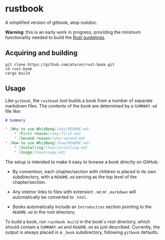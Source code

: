 # rustbook

A simplified version of gitbook, atop rustdoc.

**Warning**: this is an early work in progress, providing the minimum
  functionality needed to build the
  [Rust guidelines](https://github.com/rust-lang/rust-guidelines).

## Acquiring and building

```
git clone https://github.com/aturon/rust-book.git
cd rust-book
cargo build
```

## Usage

Like `gitbook`, the `rustbook` tool builds a book from a number of
separate markdown files. The contents of the book are determined by a
`SUMMARY.md` file like:

```markdown
# Summary

* [Why to use WhizBang](why/README.md)
    * [First reason](why/first.md)
    * [Second reason](why/second.md)
* [How to use WhizBang](how/README.md)
    * [Installing](how/installing.md)
    * [Usage](how/usage.md)
```

The setup is intended to make it easy to browse a book directly on GitHub:

* By convention, each chapter/section with children is placed in its
own subdirectory, with a `README.md` serving as the top level of the
chapter/section.

* Any interior links to files with extension `.md` or `.markdown` will
automatically be converted to `.html`.

* Books automatically include an `Introduction` section pointing to the
`README.md` in the root directory.

To build a book, run `rustbook build` in the book's root directory,
which should contain a `SUMMARY.md` and `README.md` as just described.
Currently, the output is always placed in a `_book` subdirectory,
following `gitbook` defaults.

